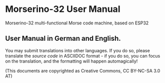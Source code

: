 # Morserino-32 User Manual
Morserino-32 multi-functional Morse code machine, based on ESP32

## User Manual in German and English.
You may submit translations into other languages. If you do so, please translate the *source code* in ASCIIDOC format - if you do so, you can focus on the translation, and the formatting will happen automagically!

(This documents are copyrighted as Creative Commons, CC BY-NC-SA 3.0 AT)
